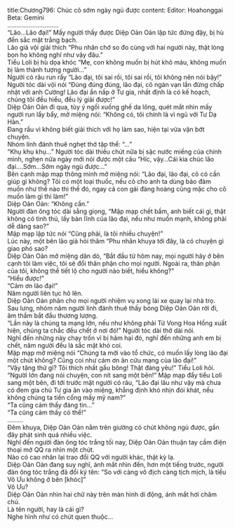 title:Chương796: Chúc cô sớm ngày ngủ được
content:
Editor: Hoahonggai<br>Beta: Gemini<br>………………………..<br>“Lão…Lão đại!” Mấy người thấy được Diệp Oản Oản lập tức đứng đậy, bị hù đến sắc mặt trắng bạch.<br>Lão giả vội giải thích “Phu nhân chớ so đo cùng với hai người này, thật lòng bọn họ không nghĩ như vậy đâu.”<br>Tiểu Loli bị hù dọa khóc “Mẹ, con không muốn bị hút khô máu, không muốn bị làm thành tượng người…”<br>Người có râu run rẩy “Lão đại, tôi sai rồi, tôi sai rồi, tôi không nên nói bậy!”<br>Người tóc dài vội nói “Đúng đúng đúng, lão đại, cô ngàn vạn lần đừng chấp nhặt với anh Cường! Lão đại ẩn nấp ở Tư gia, nhất định là có kế hoạch, chúng tôi đều hiểu, đều lý giải được!”<br>Diệp Oản Oản đi qua, tùy ý ngồi xuống ghế da lông, quét mắt nhìn mấy người run lẩy bẩy, mở miệng nói: “Không có, tôi chính là vì ngủ với Tư Dạ Hàn.”<br>Đang rầu vì không biết giải thích với họ làm sao, hiện tại vừa vặn bớt chuyện.<br>Nhóm lính đánh thuê nghẹt thở tập thể: “…”<br>“Khụ khụ khụ…” Người tóc dài thiếu chút nữa bị sặc nước miếng của chính mình, nghẹn nửa ngày mới nói được một câu “Híc, vậy…Cái kia chúc lão đại….Sớm…Sớm ngày ngủ được…”<br>Bên cạnh mập mạp thông minh mở miệng nói: “Lão đại, lão đại, cô có cần giúp gì không? Tôi có một loại thuốc, nếu cô cho anh ta dùng bảo đảm muốn như thế nào thì thế đó, ngay cả con gái đàng hoàng cũng mặc cho cô muốn làm gì thì làm!”<br>Diệp Oản Oản: “Không cần.”<br>Người đàn ông tóc dài sẳng giọng, “Mập mạp chết bầm, anh biết cái gì, thật không có tình thú, lấy bản lĩnh của lão đại, nếu như muốn mạnh, không phải dễ dàng sao?”<br>Mập mạp lập tức nói “Cũng phải, là tôi nhiều chuyện!”<br>Lúc này, một bên lão giả hỏi thăm “Phu nhân khuya tới đây, là có chuyện gì giao phó sao?<br>Diệp Oản Oản mở miệng dăn dò, “Bắt đầu từ hôm nay, mọi người hãy ở bên cạnh tôi làm việc, tôi sẽ đổi thân phận cho mọi người. Ngoài ra, thân phận của tôi, không thể tiết lộ cho người nào biết, hiểu không?”<br>“Hiểu được!”<br>“Cảm ơn lão đại!”<br>Năm người liên tục hô lên.<br>Diệp Oản Oản phân cho mọi người nhiệm vụ xong lái xe quay lại nhà trọ.<br>Sau lưng, nhóm năm người lính đánh thuê thấy bóng Diệp Oản Oản rời đi, âm thầm bắt đầu thương lượng.<br>“Lần này là chúng ta mạng lớn, nếu như không phải Tử Vong Hoa Hồng xuất hiện, chúng ta chắc đều chết ở nơi đó!” Người tóc dài thở dài nói.<br>Nghĩ đến những này chạy trốn vì bị hãm hại đó, nghĩ đến những anh em bị chết, năm người đều là sắc mặt khó coi.<br>Mập mạp mở miệng nói “Chúng ta mới vào tổ chức, có muốn lấy lòng lão đại một chút không? Cũng coi như cám ơn ân cứu mạng của lão đại!”<br>“Vậy tặng thứ gì? Tôi thích nhất gấu bông! Thật đáng yêu!” Tiểu Loli hỏi.<br>“Người lớn đang nói chuyện, con nít sang một bên!” Mập mạp đẩy tiểu Loli sang một bên, đi tới trước mặt người có râu, “Lão đại lâu như vậy mà chưa có đem gia chủ Tư gia ăn vào miệng, khẳng định khó nhịn đói khát, nếu không chúng ta tiến cống mấy mỹ nam?”<br>“Ta cũng cảm thấy đáng tin…”<br>“Ta cũng cảm thấy có thể!”<br>………<br>Đêm khuya, Diệp Oản Oản nằm trên giường có chút không ngủ được, gần đây phát sinh quá nhiều việc.<br>Nghĩ đến người đàn ông tóc trắng tối nay, Diệp Oản Oản thuận tay cầm điện thoại mở QQ ra nhìn một chút.<br>Nào có cao nhân lại trao đổi QQ với người khác, thật kỳ lạ.<br>Diệp Oản Oản đang suy nghĩ, ánh mắt nhìn đến, hơn một tiếng trước, người đàn ông tóc trắng đã đổi ký tên: “So với càng vô địch càng tịch mịch, là tiểu Vô Ưu không ở bên [khóc]”<br>Vô Ưu?<br>Diệp Oản Oản nhìn hai chữ này trên màn hình di động, ánh mắt hơi chăm chú.<br>Là tên người, hay là cái gì?<br>Nghe hình như có chút quen thuộc…